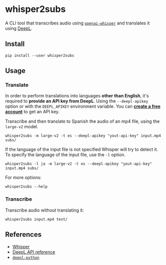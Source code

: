 # whisper2subs

A CLI tool that transcribes audio using [`openai-whisper`](https://github.com/openai/whisper) and translates it using [DeepL](https://www.deepl.com/docs-api).

## Install

```shell
pip install --user whisper2subs
```

## Usage

### Translate

In order to perform translations into languages **other than English**, it's required to **provide an API key from DeepL**. Using the `--deepl-apikey` option or with the `DEEPL_APIKEY` environment variable. You can [**create a free account**](https://www.deepl.com/en/pro?cta=header-pro-button/) to get an API key.

Transcribe and then translate to Spanish the audio of an mp4 file, using the `large-v2` model.

```shell
whisper2subs -m large-v2 -t es --deepl-apikey "yout-api-key" input.mp4 subs/
```

If the language of the input file is not specified Whisper will try to detect it. To specify the language of the input file, use the `-l` option.

```shell
whisper2subs -l ja -m large-v2 -t es --deepl-apikey "yout-api-key" input.mp4 subs/
```

For more options:

```shell
whisper2subs --help
```

### Transcribe

Transcribe audio without translating it:

```shell
whisper2subs input.mp4 text/
```

## References

* [Whisper](https://github.com/openai/whisper)
* [DeepL API reference](https://www.deepl.com/docs-api)
* [`deepl-python`](https://github.com/DeepLcom/deepl-python)
